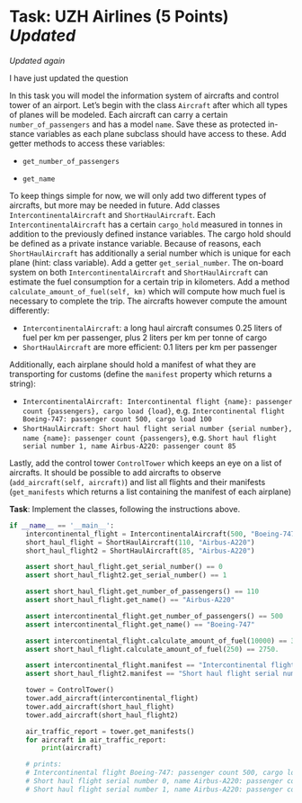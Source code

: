 # Task: UZH Airlines (5 Points) *Updated*

*Updated again*

I have just updated the question

In this task you will model the information system of aircrafts and control tower of an airport. Let’s begin with the class `Aircraft` after which all types of planes will be modeled. Each aircraft can carry a certain `number_of_passengers` and has a model `name`. Save these as protected in- stance variables as each plane subclass should have access to these. Add getter methods to access these variables:

- `get_number_of_passengers`

- `get_name`

To keep things simple for now, we will only add two different types of aircrafts, but more may be needed in future. Add classes `IntercontinentalAircraft` and `ShortHaulAircraft`. Each `IntercontinentalAircraft` has a certain `cargo_hold` measured in tonnes in addition to the previously defined instance variables. The cargo hold should be defined as a private instance variable.
Because of reasons, each `ShortHaulAircraft` has additionally a serial number which is unique for each plane (hint: class variable). Add a getter `get_serial_number`.
The on-board system on both `IntercontinentalAircraft` and `ShortHaulAircraft` can estimate the fuel consumption for a certain trip in kilometers. Add a method `calculate_amount_of_fuel(self, km)` which will compute how much fuel is necessary to complete the trip. The aircrafts however
compute the amount differently:

- `IntercontinentalAircraft`: a long haul aircraft consumes 0.25 liters of fuel per km per passenger, plus 2 liters per km per tonne of cargo
- `ShortHaulAircraft` are more efficient: 0.1 liters per km per passenger

Additionally, each airplane should hold a manifest of what they are transporting for customs
(define the `manifest` property which returns a string):

- `IntercontinentalAircraft: Intercontinental flight {name}: passenger count {passengers}, cargo load {load}`, e.g. `Intercontinental flight Boeing-747: passenger count
  500, cargo load 100`
- `ShortHaulAircraft: Short haul flight serial number {serial number}, name {name}: passenger count {passengers}`, e.g. `Short haul flight serial number 1, name Airbus-A220: passenger count 85`

Lastly, add the control tower `ControlTower` which keeps an eye on a list of aircrafts. It should be possible to add aircrafts to observe (`add_aircraft(self, aircraft)`) and list all flights and their manifests (`get_manifests` which returns a list containing the manifest of each airplane)

**Task**: Implement the classes, following the instructions above.



```python
if __name__ == '__main__':
    intercontinental_flight = IntercontinentalAircraft(500, "Boeing-747", 100)
    short_haul_flight = ShortHaulAircraft(110, "Airbus-A220")
    short_haul_flight2 = ShortHaulAircraft(85, "Airbus-A220")

    assert short_haul_flight.get_serial_number() == 0
    assert short_haul_flight2.get_serial_number() == 1

    assert short_haul_flight.get_number_of_passengers() == 110
    assert short_haul_flight.get_name() == "Airbus-A220"

    assert intercontinental_flight.get_number_of_passengers() == 500
    assert intercontinental_flight.get_name() == "Boeing-747"

    assert intercontinental_flight.calculate_amount_of_fuel(10000) == 3250000.
    assert short_haul_flight.calculate_amount_of_fuel(250) == 2750.

    assert intercontinental_flight.manifest == "Intercontinental flight Boeing-747: passenger count 500, cargo load 100"
    assert short_haul_flight2.manifest == "Short haul flight serial number 1, name Airbus-A220: passenger count 85"

    tower = ControlTower()
    tower.add_aircraft(intercontinental_flight)
    tower.add_aircraft(short_haul_flight)
    tower.add_aircraft(short_haul_flight2)

    air_traffic_report = tower.get_manifests()
    for aircraft in air_traffic_report:
        print(aircraft)

    # prints:
    # Intercontinental flight Boeing-747: passenger count 500, cargo load 100
    # Short haul flight serial number 0, name Airbus-A220: passenger count 110
    # Short haul flight serial number 1, name Airbus-A220: passenger count 85

```


